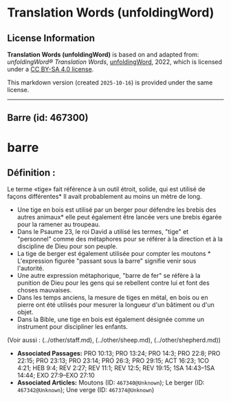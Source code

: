 # Translation Words (unfoldingWord)

## License Information

**Translation Words (unfoldingWord)** is based on and adapted from: _unfoldingWord® Translation Words_, [unfoldingWord](https://unfoldingword.org/utw), 2022, which is licensed under a [CC BY-SA 4.0 license](https://creativecommons.org/licenses/by-sa/4.0/legalcode.en).

This markdown version (created `2025-10-16`) is provided under the same license.



--------------------------------

## Barre (id: 467300)

barre
=====

Définition :
------------

Le terme «tige» fait référence à un outil étroit, solide, qui est utilisé de façons différentes\* Il avait probablement au moins un mètre de long.

* Une tige en bois est utilisé par un berger pour défendre les brebis des autres animaux\* elle peut également être lancée vers une brebis égarée pour la ramener au troupeau.
* Dans le Psaume 23, le roi David a utilisé les termes, "tige" et "personnel" comme des métaphores pour se référer à la direction et à la discipline de Dieu pour son peuple.
* La tige de berger est également utilisée pour compter les moutons \* L'expression figurée "passant sous la barre" signifie venir sous l'autorité.
* Une autre expression métaphorique, "barre de fer" se réfère à la punition de Dieu pour les gens qui se rebellent contre lui et font des choses mauvaises.
* Dans les temps anciens, la mesure de tiges en métal, en bois ou en pierre ont été utilisés pour mesurer la longueur d'un bâtiment ou d'un objet.
* Dans la Bible, une tige en bois est également désignée comme un instrument pour discipliner les enfants.

(Voir aussi : (../other/staff.md), (../other/sheep.md), (../other/shepherd.md))

* **Associated Passages:** PRO 10:13; PRO 13:24; PRO 14:3; PRO 22:8; PRO 22:15; PRO 23:13; PRO 23:14; PRO 26:3; PRO 29:15; ACT 16:23; 1CO 4:21; HEB 9:4; REV 2:27; REV 11:1; REV 12:5; REV 19:15; 1SA 14:43–1SA 14:44; EXO 27:9–EXO 27:10
* **Associated Articles:** Moutons (ID: `467340@Unknown`); Le berger (ID: `467342@Unknown`); Une verge (ID: `467374@Unknown`)

